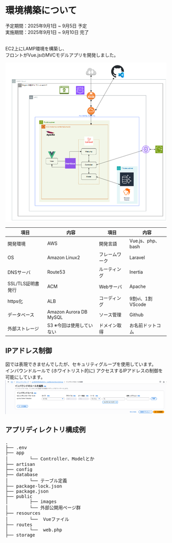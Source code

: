 # 環境構築について

予定期間：2025年9月1日 ~ 9月5日 予定　<br>
実施期間：2025年9月1日 ~ 9月10日 完了<br><br>

EC2上にLAMP環境を構築し、<br>フロントがVue.jsのMVCモデルアプリを開発しました。<br>

<img src="../images/section1/image-1.png" width="1200">

<div class="page"/>

<table>
  <thead>
    <tr>
      <th>項目</th>
      <th>内容</th>
      <th>項目</th>
      <th>内容</th>
    </tr>
  </thead>
  <tbody>
    <tr>
      <td>開発環境</td>
      <td>AWS</td>
      <td>開発言語</td>
      <td>Vue.js、php、bash</td>
    </tr>
    <tr>
      <td>OS</td>
      <td>Amazon Linux2</td>
      <td>フレームワーク</td>
      <td>Laravel</td>
    </tr>
    <tr>
      <td>DNSサーバ</td>
      <td>Route53</td>
      <td>ルーティング</td>
      <td>Inertia</td>
    </tr>
    <tr>
      <td>SSL/TLS証明書発行</td>
      <td>ACM</td>
      <td>Webサーバ</td>
      <td>Apache</td>
    </tr>
    <tr>
      <td>https化</td>
      <td>ALB</td>
      <td>コーディング</td>
      <td>9割vi、1割VScode</td>
    </tr>
    <tr>
      <td>データベース</td>
      <td>Amazon Aurora DB MySQL</td>
      <td>ソース管理</td>
      <td>Github</td>
    </tr>
    <tr>
      <td>外部ストレージ</td>
      <td>S3 ※今回は使用していない</td>
      <td>ドメイン取得</td>
      <td>お名前ドットコム</td>
    </tr>
  </tbody>
</table>

<div class="page"/>

## IPアドレス制御

図では表現できませんでしたが、セキュリティグループを使用しています。<br>
インバウンドルールで (ホワイトリスト的に) アクセスするIPアドレスの制御を可能にしています。
![セキュリティグループ](../images/section1/image-3.png)

## アプリディレクトリ構成例

<pre>
.
├── .env
├── app
│        └── Controller、Modelとか
├── artisan
├── config
├── database
│        └── テーブル定義
├── package-lock.json
├── package.json
├── public
│        ├── images
│        └── 外部公開用ページ群
├── resources
│        └──  Vueファイル
├── routes
│        └──  web.php
├── storage
</pre>
